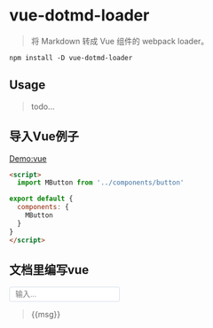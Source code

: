# vue-dotmd-loader

> 将 Markdown 转成 Vue 组件的 webpack loader。

```ls
npm install -D vue-dotmd-loader
```
## Usage

> todo...

## 导入Vue例子

[Demo:vue](../examples/demos/button-demo.vue "Button 简单例子")

<!-- [demo:vue](../examples/demos/button-demo.vue?type=info "查询字符串参数") -->

<!-- [demo:vue](../examples/demos/button-demo.vue?{"text":"Hi","number":1001,"bool":true,"arr":[1,true,"text"],"lines":"1,3,5,7-20"} "传json参数") -->


```html {1,3,5-8}
<script>
  import MButton from '../components/button'

export default {
  components: {
    MButton
  }
}
</script>
```

## 文档里编写vue

<input v-model="msg" placeholder="输入..." class="input" />

> {{msg}}

<script data-demo="vue">
export default {
  data () {
    return {
      msg: 'Hi'
    }
  },
  created () {
    console.log(this)
  }
}
</script>

<style data-demo="vue">
  .input {
    border-radius: 3px;
    border: solid 1px #d5dee6;
    padding: 5px 10px;
  }
</style>
